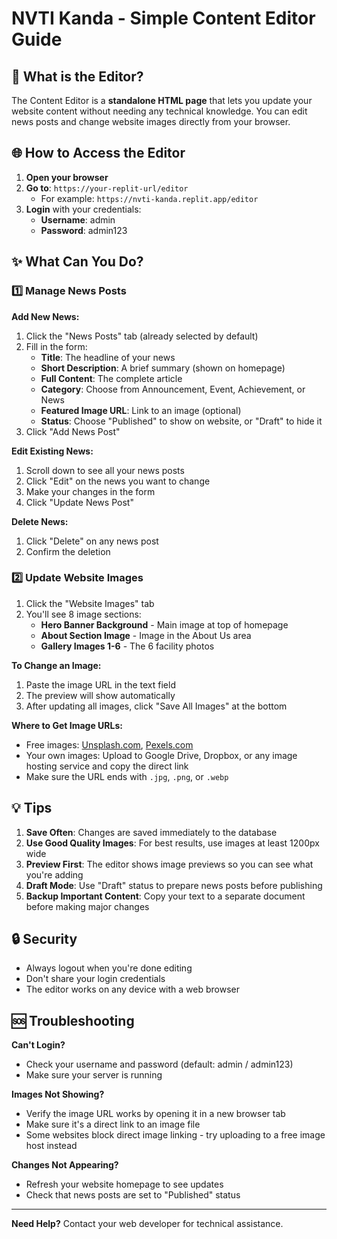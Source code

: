 # NVTI Kanda - Simple Content Editor Guide

## 📝 What is the Editor?

The Content Editor is a **standalone HTML page** that lets you update your website content without needing any technical knowledge. You can edit news posts and change website images directly from your browser.

## 🌐 How to Access the Editor

1. **Open your browser**
2. **Go to**: `https://your-replit-url/editor`
   - For example: `https://nvti-kanda.replit.app/editor`
3. **Login** with your credentials:
   - **Username**: admin
   - **Password**: admin123

## ✨ What Can You Do?

### 1️⃣ Manage News Posts

**Add New News:**
1. Click the "News Posts" tab (already selected by default)
2. Fill in the form:
   - **Title**: The headline of your news
   - **Short Description**: A brief summary (shown on homepage)
   - **Full Content**: The complete article
   - **Category**: Choose from Announcement, Event, Achievement, or News
   - **Featured Image URL**: Link to an image (optional)
   - **Status**: Choose "Published" to show on website, or "Draft" to hide it
3. Click "Add News Post"

**Edit Existing News:**
1. Scroll down to see all your news posts
2. Click "Edit" on the news you want to change
3. Make your changes in the form
4. Click "Update News Post"

**Delete News:**
1. Click "Delete" on any news post
2. Confirm the deletion

### 2️⃣ Update Website Images

1. Click the "Website Images" tab
2. You'll see 8 image sections:
   - **Hero Banner Background** - Main image at top of homepage
   - **About Section Image** - Image in the About Us area
   - **Gallery Images 1-6** - The 6 facility photos

**To Change an Image:**
1. Paste the image URL in the text field
2. The preview will show automatically
3. After updating all images, click "Save All Images" at the bottom

**Where to Get Image URLs:**
- Free images: [Unsplash.com](https://unsplash.com), [Pexels.com](https://pexels.com)
- Your own images: Upload to Google Drive, Dropbox, or any image hosting service and copy the direct link
- Make sure the URL ends with `.jpg`, `.png`, or `.webp`

## 💡 Tips

1. **Save Often**: Changes are saved immediately to the database
2. **Use Good Quality Images**: For best results, use images at least 1200px wide
3. **Preview First**: The editor shows image previews so you can see what you're adding
4. **Draft Mode**: Use "Draft" status to prepare news posts before publishing
5. **Backup Important Content**: Copy your text to a separate document before making major changes

## 🔒 Security

- Always logout when you're done editing
- Don't share your login credentials
- The editor works on any device with a web browser

## 🆘 Troubleshooting

**Can't Login?**
- Check your username and password (default: admin / admin123)
- Make sure your server is running

**Images Not Showing?**
- Verify the image URL works by opening it in a new browser tab
- Make sure it's a direct link to an image file
- Some websites block direct image linking - try uploading to a free image host instead

**Changes Not Appearing?**
- Refresh your website homepage to see updates
- Check that news posts are set to "Published" status

---

**Need Help?** Contact your web developer for technical assistance.
